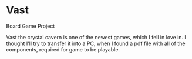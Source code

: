 # Vast
Board Game Project

Vast the crystal cavern is one of the newest games, which I fell in love in. I thought I'll try to transfer it into a PC, when I found a pdf file with all of the components, required for game to be playable.
